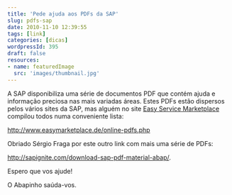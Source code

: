 ```yaml
---
title: 'Pede ajuda aos PDFs da SAP'
slug: pdfs-sap
date: 2010-11-10 12:39:55
tags: [link]
categories: [dicas]
wordpressId: 395
draft: false
resources:
- name: featuredImage
  src: 'images/thumbnail.jpg'
---
```

A SAP disponibiliza uma série de documentos PDF que contém ajuda e informação preciosa nas mais variadas áreas. Estes PDFs estão dispersos pelos vários sites da SAP, mas alguém no site [Easy Service Marketplace][1] compilou todos numa conveniente lista:

<http://www.easymarketplace.de/online-pdfs.php>

Obriado Sérgio Fraga por este outro link com mais uma série de PDFs:

<http://sapignite.com/download-sap-pdf-material-abap/>.

Espero que vos ajude!

O Abapinho saúda-vos.

   [1]: http://www.easymarketplace.de
